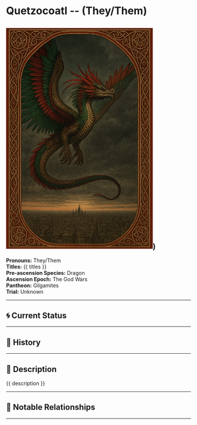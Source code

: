 # Quetzocoatl  --  (They/Them)

<!-- Optional  -->
<img src="Quetzocoatl.jpg" alt="Quetzocoatl" style="width:400px;"/>)
---

**Pronouns:** They/Them  
**Titles:** {{ titles }}  
**Pre-ascension Species:** Dragon  
**Ascension Epoch:** The God Wars  
**Pantheon:** Gilgamites  
**Trial:** Unknown

---

## 🌀 Current Status


---

## 📜 History


---

## 🧠 Description
{{ description }}

---

## 🧩 Notable Relationships

---
